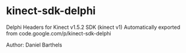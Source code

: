 # kinect-sdk-delphi
Delphi Headers for Kinect v1.5.2 SDK (kinect v1)
Automatically exported from code.google.com/p/kinect-sdk-delphi

Author: Daniel Barthels
